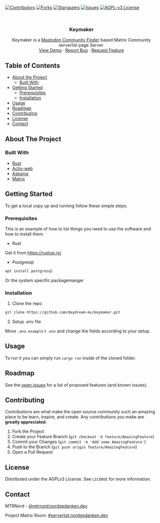 [![Contributors][contributors-shield]][contributors-url]
[![Forks][forks-shield]][forks-url]
[![Stargazers][stars-shield]][stars-url]
[![Issues][issues-shield]][issues-url]
[![AGPL-v3 License][license-shield]][license-url]



<!-- PROJECT LOGO -->
<br />
<p align="center">
  <h3 align="center">Keymaker</h3>

  <p align="center">
    Keymaker is a <a href="https://joinmastodon.org/communities">Mastodon Community Finder</a> based Matrix Community serverlist page Server.
    <br />
    <a href="https://joinmatrix.rocks">View Demo</a>
    ·
    <a href="https://github.com/daydream-mx/keymaker/issues">Report Bug</a>
    ·
    <a href="https://github.com/daydream-mx/keymaker/issues">Request Feature</a>
  </p>
</p>



<!-- TABLE OF CONTENTS -->
## Table of Contents

* [About the Project](#about-the-project)
  * [Built With](#built-with)
* [Getting Started](#getting-started)
  * [Prerequisites](#prerequisites)
  * [Installation](#installation)
* [Usage](#usage)
* [Roadmap](#roadmap)
* [Contributing](#contributing)
* [License](#license)
* [Contact](#contact)
<!--* [Acknowledgements](#acknowledgements)-->



<!-- ABOUT THE PROJECT -->
## About The Project

### Built With

* [Rust](https://www.rust-lang.org/)
* [Actix-web](https://actix.rs)
* [Askama](https://djc.github.io/askama/askama.html)
* [Matrix](https://matrix.org)


<!-- GETTING STARTED -->
## Getting Started

To get a local copy up and running follow these simple steps.

### Prerequisites

This is an example of how to list things you need to use the software and how to install them.
* Rust

Get it from https://rustup.rs/

* Postgresql
```bash
apt install postgresql
```

Or the system specific packagemanger

### Installation

1. Clone the repo
```sh
git clone https://github.com/daydream-mx/keymaker.git
```
2. Setup .env file

Move `.env.example` t `.env` and change the fields according to your setup.



<!-- USAGE EXAMPLES -->
## Usage

To run it you can simply run `cargo run` inside of the cloned folder.


<!-- ROADMAP -->
## Roadmap

See the [open issues](https://github.com/daydream-mx/keymaker/issues) for a list of proposed features (and known issues).



<!-- CONTRIBUTING -->
## Contributing

Contributions are what make the open source community such an amazing place to be learn, inspire, and create. Any contributions you make are **greatly appreciated**.

1. Fork the Project
2. Create your Feature Branch (`git checkout -b feature/AmazingFeature`)
3. Commit your Changes (`git commit -m 'Add some AmazingFeature'`)
4. Push to the Branch (`git push origin feature/AmazingFeature`)
5. Open a Pull Request



<!-- LICENSE -->
## License

Distributed under the AGPLv3 License. See `LICENSE` for more information.



<!-- CONTACT -->
## Contact

MTRNord - [@mtrnord:nordgedanken.dev](https://matrix.to/#/@mtrnord:nordgedanken.dev)

Project Matrix Room: [#serverlist:nordgedanken.dev](https://matrix.to/#/#serverlist:nordgedanken.dev)



<!-- ACKNOWLEDGEMENTS
## Acknowledgements

* []()
* []()
* []()

 -->



<!-- MARKDOWN LINKS & IMAGES -->
<!-- https://www.markdownguide.org/basic-syntax/#reference-style-links -->
[contributors-shield]: https://img.shields.io/github/contributors/daydream-mx/keymaker.svg?style=flat-square
[contributors-url]: https://github.com/daydream-mx/keymaker/graphs/contributors
[forks-shield]: https://img.shields.io/github/forks/daydream-mx/keymaker.svg?style=flat-square
[forks-url]: https://github.com/daydream-mx/keymaker/network/members
[stars-shield]: https://img.shields.io/github/stars/daydream-mx/keymaker.svg?style=flat-square
[stars-url]: https://github.com/daydream-mx/keymaker/stargazers
[issues-shield]: https://img.shields.io/github/issues/daydream-mx/keymaker.svg?style=flat-square
[issues-url]: https://github.com/daydream-mx/keymaker/issues
[license-shield]: https://img.shields.io/github/license/daydream-mx/keymaker.svg?style=flat-square
[license-url]: https://github.com/daydream-mx/keymaker/blob/master/LICENSE
